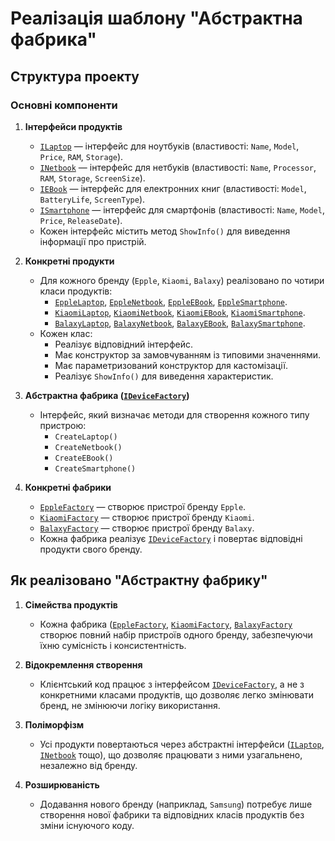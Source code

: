 ﻿# Реалізація шаблону "Абстрактна фабрика"

## Структура проекту

### Основні компоненти
1. **Інтерфейси продуктів**  
   - [`ILaptop`](interfaces/ILaptop.cs) — інтерфейс для ноутбуків (властивості: `Name`, `Model`, `Price`, `RAM`, `Storage`).
   - [`INetbook`](interfaces/INetbook.cs) — інтерфейс для нетбуків (властивості: `Name`, `Processor`, `RAM`, `Storage`, `ScreenSize`).
   - [`IEBook`](interfaces/IEBook.cs) — інтерфейс для електронних книг (властивості: `Model`, `BatteryLife`, `ScreenType`).
   - [`ISmartphone`](interfaces/ISmartphone.cs) — інтерфейс для смартфонів (властивості: `Name`, `Model`, `Price`, `ReleaseDate`).
   - Кожен інтерфейс містить метод `ShowInfo()` для виведення інформації про пристрій.

2. **Конкретні продукти**  
   - Для кожного бренду (`Epple`, `Kiaomi`, `Balaxy`) реалізовано по чотири класи продуктів:
     - [`EppleLaptop`](classes/Products/EppleLaptop.cs), [`EppleNetbook`](classes/Products/EppleNetbook.cs), [`EppleEBook`](classes/Products/EppleEBook.cs), [`EppleSmartphone`](classes/Products/EppleSmartphone.cs).
     - [`KiaomiLaptop`](classes/Products/KiaomiLaptop.cs), [`KiaomiNetbook`](classes/Products/KiaomiNetbook.cs), [`KiaomiEBook`](classes/Products/KiaomiEBook.cs), [`KiaomiSmartphone`](classes/Products/KiaomiSmartphone.cs).
     - [`BalaxyLaptop`](classes/Products/BalaxyLaptop.cs), [`BalaxyNetbook`](classes/Products/BalaxyNetbook.cs), [`BalaxyEBook`](classes/Products/BalaxyEBook.cs), [`BalaxySmartphone`](classes/Products/BalaxySmartphone.cs).
   - Кожен клас:
     - Реалізує відповідний інтерфейс.
     - Має конструктор за замовчуванням із типовими значеннями.
     - Має параметризований конструктор для кастомізації.
     - Реалізує `ShowInfo()` для виведення характеристик.

3. **Абстрактна фабрика ([`IDeviceFactory`](interfaces/IDeviceFactory.cs))**  
   - Інтерфейс, який визначає методи для створення кожного типу пристрою:
     - `CreateLaptop()`
     - `CreateNetbook()`
     - `CreateEBook()`
     - `CreateSmartphone()`

4. **Конкретні фабрики**  
   - [`EppleFactory`](classes/Factories/EppleFactory.cs) — створює пристрої бренду `Epple`.
   - [`KiaomiFactory`](classes/Factories/KiaomiFactory.cs) — створює пристрої бренду `Kiaomi`.
   - [`BalaxyFactory`](classes/Factories/BalaxyFactory.cs) — створює пристрої бренду `Balaxy`.
   - Кожна фабрика реалізує [`IDeviceFactory`](interfaces/IDeviceFactory.cs) і повертає відповідні продукти свого бренду.

## Як реалізовано "Абстрактну фабрику"
1. **Сімейства продуктів**  
   - Кожна фабрика ([`EppleFactory`](classes/Factories/EppleFactory.cs), [`KiaomiFactory`](classes/Factories/KiaomiFactory.cs), [`BalaxyFactory`](classes/Factories/BalaxyFactory.cs) створює повний набір пристроїв одного бренду, забезпечуючи їхню сумісність і консистентність.

2. **Відокремлення створення**  
   - Клієнтський код працює з інтерфейсом [`IDeviceFactory`](interfaces/IDeviceFactory.cs), а не з конкретними класами продуктів, що дозволяє легко змінювати бренд, не змінюючи логіку використання.

3. **Поліморфізм**  
   - Усі продукти повертаються через абстрактні інтерфейси ([`ILaptop`](interfaces/ILaptop.cs), [`INetbook`](interfaces/INetbook.cs) тощо), що дозволяє працювати з ними узагальнено, незалежно від бренду.

4. **Розширюваність**  
   - Додавання нового бренду (наприклад, `Samsung`) потребує лише створення нової фабрики та відповідних класів продуктів без зміни існуючого коду.
